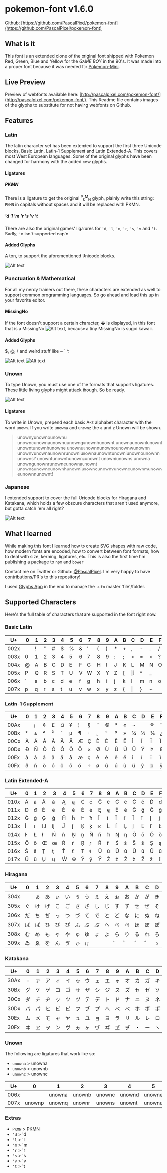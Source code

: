 # pokemon-font v1.6.0
Github: [https://github.com/PascalPixel/pokemon-font](https://github.com/PascalPixel/pokemon-font)

## What is it
This font is an extended clone of the original font shipped with Pokemon Red, Green, Blue and Yellow for the _GAME BOY_ in the 90's. It was made into a proper font because it was needed for [Pokemon-Mini](https://github.com/Superpencil/Pokemon-Mini).

## Live Preview
Preview of webfonts available here:  [http://pascalpixel.com/pokemon-font/](http://pascalpixel.com/pokemon-font/).
This Readme file contains images of the glyphs to substitute for not having webfonts on Github.

## Features
### Latin
The latin character set has been extended to support the first three Unicode blocks, Basic Latin, Latin-1 Supplement and Latin Extended-A. This covers most West European languages. Some of the original glyphs have been changed for harmony with the added new glyphs.

#### Ligatures
##### PKMN
There is a ligature to get the original <sup>P</sup><sub>K</sub><sup>M</sup><sub>N</sub> glyph, plainly write this string: `PKMN` in capitals without spaces and it will be replaced with PKMN.

##### 'd 'l 'm 'r 's 'v 't
There are also the original games' ligatures for `'d`, `'l`, `'m`, `'r`, `'s`, `'v` and `'t`. Sadly, `'n` isn't supported cap'n.

#### Added Glyphs
A ton, to support the aforementioned Unicode blocks.

![Alt text](/img/Latin.png?raw=true "pokemon-font Latin Glyphs")

### Punctuation & Mathematical
For all my nerdy trainers out there, these characters are extended as well to support common programming languages. So go ahead and load this up in your favorite editor.

#### MissingNo
If the font doesn't support a certain character, � is displayed, in this font that is a MissingNo ![Alt text](/img/MissingNo.png?raw=true "pokemon-font Font MissingNo Glyph"), because a tiny MissingNo is sugoi kawaii.

#### Added Glyphs
$, @, \\ and weird stuff like ~ \` ^.

![Alt text](/img/Punctuation.png?raw=true "pokemon-font Font Punctuation Glyphs") ![Alt text](/img/Mathematical.png?raw=true "pokemon-font Font Mathematical Glyphs")

### Unown
To type Unown, you must use one of the formats that supports ligatures. These little living glyphs might attack though. So be ready.

![Alt text](/img/Unown.png?raw=true "pokemon-font Font Unown Glyphs")

#### Ligatures
To write in Unown, prepend each basic A-z alphabet character with the word `unown`.
If you write `unowna` and `unownz` the `a` and `z` Unown will be shown.
> unownyunownounownu unowncunownaunownuunowngunownhunownt unownaunownlunownl unowntunownhunowne unownuunownnunownounownwunownn unownvunownaunownrunowniunownaunowntunowniunownounownnunowns?
> unowntunownhunownaunownt unowniunowns unowna unowngunownrunowneunownaunownt unownaunowncunownhunowniunowneunownvunowneunownmunowneunownnunownt!

### Japanese
I extended support to cover the full Unicode blocks for Hiragana and Katakana, which holds a few obscure characters that aren't used anymore, but gotta catch 'em all right?

![Alt text](/img/Japanese.png?raw=true "pokemon-font Font Japanese Glyphs")

## What I learned
While making this font I learned how to create SVG shapes with raw code, how modern fonts are encoded, how to convert between font formats, how to deal with size, kerning, ligatures, etc. This is also the first time I'm publishing a package to `npm` and `bower`.

Contact me on Twitter or Github: [@PascalPixel](http://twitter.com/pascalpixel). I'm very happy to have contributions/PR's to this repository!

I used [Glyphs App](https://glyphsapp.com) in the end to manage the `.ufo` master 'file'/folder.

## Supported Characters
Here's the full table of characters that are supported in the font right now.

### Basic Latin
U+|0|1|2|3|4|5|6|7|8|9|A|B|C|D|E|F
---|---|---|---|---|---|---|---|---|---|---|---|---|---|---|---|---
002x| |!|"|#|$|%|&|'|(|)|*|+|,|-|.|/
003x|0|1|2|3|4|5|6|7|8|9|:|;|<|=|>|?
004x|@|A|B|C|D|E|F|G|H|I|J|K|L|M|N|O
005x|P|Q|R|S|T|U|V|W|X|Y|Z|[|\|]|^|_
006x|`|a|b|c|d|e|f|g|h|i|j|k|l|m|n|o
007x|p|q|r|s|t|u|v|w|x|y|z|{|&#124;|}|~|

### Latin-1 Supplement
U+|0|1|2|3|4|5|6|7|8|9|A|B|C|D|E|F
---|---|---|---|---|---|---|---|---|---|---|---|---|---|---|---|---
00Ax| |¡|¢|£|¤|¥|¦|§|¨|©|ª|«|¬| |®|¯
00Bx|°|±|²|³|´|µ|¶|·|¸|¹|º|»|¼|½|¾|¿
00Cx|À|Á|Â|Ã|Ä|Å|Æ|Ç|È|É|Ê|Ë|Ì|Í|Î|Ï
00Dx|Ð|Ñ|Ò|Ó|Ô|Õ|Ö|×|Ø|Ù|Ú|Û|Ü|Ý|Þ|ß
00Ex|à|á|â|ã|ä|å|æ|ç|è|é|ê|ë|ì|í|î|ï
00Fx|ð|ñ|ò|ó|ô|õ|ö|÷|ø|ù|ú|û|ü|ý|þ|ÿ

### Latin Extended-A
U+|0|1|2|3|4|5|6|7|8|9|A|B|C|D|E|F
---|---|---|---|---|---|---|---|---|---|---|---|---|---|---|---|---
010x|Ā|ā|Ă|ă|Ą|ą|Ć|ć|Ĉ|ĉ|Ċ|ċ|Č|č|Ď|ď
011x|Đ|đ|Ē|ē|Ĕ|ĕ|Ė|ė|Ę|ę|Ě|ě|Ĝ|ĝ|Ğ|ğ
012x|Ġ|ġ|Ģ|ģ|Ĥ|ĥ|Ħ|ħ|Ĩ|ĩ|Ī|ī|Ĭ|ĭ|Į|į
013x|İ|ı|Ĳ|ĳ|Ĵ|ĵ|Ķ|ķ|ĸ|Ĺ|ĺ|Ļ|ļ|Ľ|ľ|Ŀ
014x|ŀ|Ł|ł|Ń|ń|Ņ|ņ|Ň|ň|ŉ|Ŋ|ŋ|Ō|ō|Ŏ|ŏ
015x|Ő|ő|Œ|œ|Ŕ|ŕ|Ŗ|ŗ|Ř|ř|Ś|ś|Ŝ|ŝ|Ş|ş
016x|Š|š|Ţ|ţ|Ť|ť|Ŧ|ŧ|Ũ|ũ|Ū|ū|Ŭ|ŭ|Ů|ů
017x|Ű|ű|Ų|ų|Ŵ|ŵ|Ŷ|ŷ|Ÿ|Ź|ź|Ż|ż|Ž|ž|ſ

### Hiragana
U+|0|1|2|3|4|5|6|7|8|9|A|B|C|D|E|F
---|---|---|---|---|---|---|---|---|---|---|---|---|---|---|---|---
304x|　|ぁ|あ|ぃ|い|ぅ|う|ぇ|え|ぉ|お|か|が|き|ぎ|く
305x|ぐ|け|げ|こ|ご|さ|ざ|し|じ|す|ず|せ|ぜ|そ|ぞ|た
306x|だ|ち|ぢ|っ|つ|づ|て|で|と|ど|な|に|ぬ|ね|の|は
307x|ば|ぱ|ひ|び|ぴ|ふ|ぶ|ぷ|へ|べ|ぺ|ほ|ぼ|ぽ|ま|み
308x|む|め|も|ゃ|や|ゅ|ゆ|ょ|よ|ら|り|る|れ|ろ|ゎ|わ
309x|ゐ|ゑ|を|ん|ゔ|ゕ|ゖ|　|　|゙　|゚　|゛|゜|ゝ|ゞ|ゟ

### Katakana
U+|0|1|2|3|4|5|6|7|8|9|A|B|C|D|E|F
---|---|---|---|---|---|---|---|---|---|---|---|---|---|---|---|---
30Ax|゠|ァ|ア|ィ|イ|ゥ|ウ|ェ|エ|ォ|オ|カ|ガ|キ|ギ|ク
30Bx|グ|ケ|ゲ|コ|ゴ|サ|ザ|シ|ジ|ス|ズ|セ|ゼ|ソ|ゾ|タ
30Cx|ダ|チ|ヂ|ッ|ツ|ヅ|テ|デ|ト|ド|ナ|ニ|ヌ|ネ|ノ|ハ
30Dx|バ|パ|ヒ|ビ|ピ|フ|ブ|プ|ヘ|ベ|ペ|ホ|ボ|ポ|マ|ミ
30Ex|ム|メ|モ|ャ|ヤ|ュ|ユ|ョ|ヨ|ラ|リ|ル|レ|ロ|ヮ|ワ
30Fx|ヰ|ヱ|ヲ|ン|ヴ|ヵ|ヶ|ヷ|ヸ|ヹ|ヺ|・|ー|ヽ|ヾ|ヿ

### Unown
The following are ligatures that work like so:
- `unowna` > unowna
- `unownb` > unownb
- `unownc` > unownc

U+|0|1|2|3|4|5|6|7|8|9|A|B|C|D|E|F
---|---|---|---|---|---|---|---|---|---|---|---|---|---|---|---|---
006x| |unowna|unownb|unownc|unownd|unowne|unownf|unowng|unownh|unowni|unownj|unownk|unownl|unownm|unownn|unowno
007x|unownp|unownq|unownr|unowns|unownt|unownu|unownv|unownw|unownx|unowny|unownz| | | | |

### Extras
- `PKMN` > PKMN
- `'d` > 'd
- `'l` > 'l
- `'m` > 'm
- `'r` > 'r
- `'s` > 's
- `'v` > 'v
- `'t` > 't
